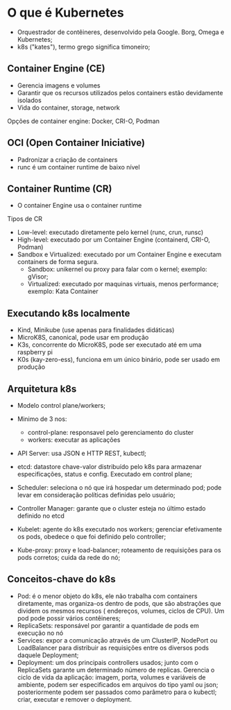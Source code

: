 # O que é Kubernetes

- Orquestrador de contêineres, desenvolvido pela Google. Borg, Omega e Kubernetes;
- k8s ("kates"), termo grego significa timoneiro;

## Container Engine (CE)

- Gerencia imagens e volumes
- Garantir que os recursos utilizados pelos containers estão devidamente isolados
- Vida do container, storage, network

Opções de container engine: Docker, CRI-O, Podman

## OCI (Open Container Iniciative)

- Padronizar a criação de containers
- runc é um container runtime de baixo nível

## Container Runtime (CR)

- O container Engine usa o container runtime

Tipos de CR

- Low-level: executado diretamente pelo kernel (runc, crun, runsc)
- High-level: executado por um Container Engine (containerd, CRI-O, Podman)
- Sandbox e Virtualized: executado por um Container Engine e executam containers de forma segura. 
  - Sandbox: unikernel ou proxy para falar com o kernel; exemplo: gVisor; 
  - Virtualized: executado por maquinas virtuais, menos performance; exemplo: Kata Container

## Executando k8s localmente

- Kind, Minikube (use apenas para finalidades didáticas)
- MicroK8S, canonical, pode usar em produção
- K3s, concorrente do MicroK8S, pode ser executado até em uma raspberry pi
- K0s (kay-zero-ess), funciona em um único binário, pode ser usado em produção

## Arquitetura k8s

- Modelo control plane/workers;
- Minimo de 3 nos:
  - control-plane: responsavel pelo gerenciamento do cluster
  - workers: executar as aplicações

- API Server: usa JSON e HTTP REST, kubectl;
- etcd: datastore chave-valor distribuído pelo k8s para armazenar
especificações, status e config. Executado em control plane;
- Scheduler: seleciona o nó que irá hospedar um determinado pod; pode levar
em consideração políticas definidas pelo usuário;
- Controller Manager: garante que o cluster esteja no último estado definido no etcd
- Kubelet: agente do k8s executado nos workers; gerenciar efetivamente os pods, obedece
o que foi definido pelo controller;
- Kube-proxy: proxy e load-balancer; roteamento de requisições para os pods corretos;
cuida da rede do nó;

## Conceitos-chave do k8s

- Pod: é o menor objeto do k8s, ele não trabalha com containers diretamente, mas organiza-os
dentro de pods, que são abstrações que dividem os mesmos recursos ( endereços, volumes,
ciclos de CPU). Um pod pode possir vários contêineres;
- ReplicaSets: responsável por garantir a quantidade de pods em execução no nó
- Services: expor a comunicação através de um ClusterIP, NodePort ou LoadBalancer para distribuir
as requisições entre os diversos pods daquele Deployment;
- Deployment: um dos principais controllers usados; junto com o ReplicaSets garante um determinado
número de replicas. Gerencia o ciclo de vida da aplicação:  imagem, porta, volumes e variáveis de
ambiente, podem ser especificados em arquivos do tipo yaml ou json; posteriormente podem ser passados
como parâmetro para o kubectl; criar, executar e remover o deployment.
